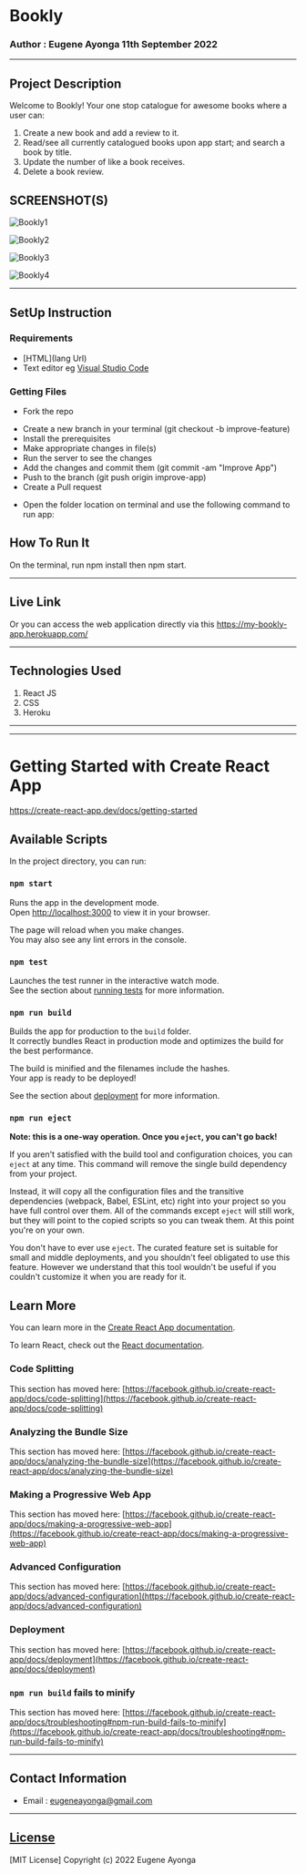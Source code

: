 # Bookly

### Author : Eugene Ayonga 11th September 2022
****
## Project Description
Welcome to Bookly! Your one stop catalogue for awesome books where a user can:

1. Create a new book and add a review to it.
2. Read/see all currently catalogued books upon app start; and search a book by title.
3. Update the number of like a book receives.
4. Delete a book review.


## SCREENSHOT(S)
![Bookly1](https://user-images.githubusercontent.com/64194654/189532879-fb4a4ce1-119b-4329-81fe-c4f212c127c1.png)

![Bookly2](https://user-images.githubusercontent.com/64194654/189532933-a5d27cd0-42c3-413e-a10e-aeaae8d5aa69.png)

![Bookly3](https://user-images.githubusercontent.com/64194654/189532952-10a643ea-8788-4c69-9f0d-b02f20839193.png)

![Bookly4](https://user-images.githubusercontent.com/64194654/189532965-d4b10eec-52c3-490a-950d-0a80a934632d.png)

********
## SetUp Instruction
### Requirements
* [HTML](lang Url)
* Text editor eg [Visual Studio Code](https://code.visualstudio.com/download)


### Getting Files
* Fork the repo
- Create a new branch in your terminal (git checkout -b improve-feature)
- Install the prerequisites
- Make appropriate changes in file(s)
- Run the server to see the changes
- Add the changes and commit them (git commit -am "Improve App")
- Push to the branch (git push origin improve-app)
- Create a Pull request
* Open the folder location on terminal and use the following command to run app:

## How To Run It
On the terminal, run npm install then npm start.
*****
## Live Link
Or you can access the web application directly via this https://my-bookly-app.herokuapp.com/
*****

## Technologies Used
1. React JS
2. CSS
3. Heroku


*****
*********************************************************************************************************************************************

# Getting Started with Create React App
https://create-react-app.dev/docs/getting-started

## Available Scripts

In the project directory, you can run:

### `npm start`

Runs the app in the development mode.\
Open [http://localhost:3000](http://localhost:3000) to view it in your browser.

The page will reload when you make changes.\
You may also see any lint errors in the console.

### `npm test`

Launches the test runner in the interactive watch mode.\
See the section about [running tests](https://facebook.github.io/create-react-app/docs/running-tests) for more information.

### `npm run build`

Builds the app for production to the `build` folder.\
It correctly bundles React in production mode and optimizes the build for the best performance.

The build is minified and the filenames include the hashes.\
Your app is ready to be deployed!

See the section about [deployment](https://facebook.github.io/create-react-app/docs/deployment) for more information.

### `npm run eject`

**Note: this is a one-way operation. Once you `eject`, you can't go back!**

If you aren't satisfied with the build tool and configuration choices, you can `eject` at any time. This command will remove the single build dependency from your project.

Instead, it will copy all the configuration files and the transitive dependencies (webpack, Babel, ESLint, etc) right into your project so you have full control over them. All of the commands except `eject` will still work, but they will point to the copied scripts so you can tweak them. At this point you're on your own.

You don't have to ever use `eject`. The curated feature set is suitable for small and middle deployments, and you shouldn't feel obligated to use this feature. However we understand that this tool wouldn't be useful if you couldn't customize it when you are ready for it.

## Learn More

You can learn more in the [Create React App documentation](https://facebook.github.io/create-react-app/docs/getting-started).

To learn React, check out the [React documentation](https://reactjs.org/).

### Code Splitting

This section has moved here: [https://facebook.github.io/create-react-app/docs/code-splitting](https://facebook.github.io/create-react-app/docs/code-splitting)

### Analyzing the Bundle Size

This section has moved here: [https://facebook.github.io/create-react-app/docs/analyzing-the-bundle-size](https://facebook.github.io/create-react-app/docs/analyzing-the-bundle-size)

### Making a Progressive Web App

This section has moved here: [https://facebook.github.io/create-react-app/docs/making-a-progressive-web-app](https://facebook.github.io/create-react-app/docs/making-a-progressive-web-app)

### Advanced Configuration

This section has moved here: [https://facebook.github.io/create-react-app/docs/advanced-configuration](https://facebook.github.io/create-react-app/docs/advanced-configuration)

### Deployment

This section has moved here: [https://facebook.github.io/create-react-app/docs/deployment](https://facebook.github.io/create-react-app/docs/deployment)

### `npm run build` fails to minify

This section has moved here: [https://facebook.github.io/create-react-app/docs/troubleshooting#npm-run-build-fails-to-minify](https://facebook.github.io/create-react-app/docs/troubleshooting#npm-run-build-fails-to-minify)



**********************************************

## Contact Information
* Email : eugeneayonga@gmail.com

*****

## [License](LICENSE)
[MIT License]
Copyright (c) 2022 Eugene Ayonga
